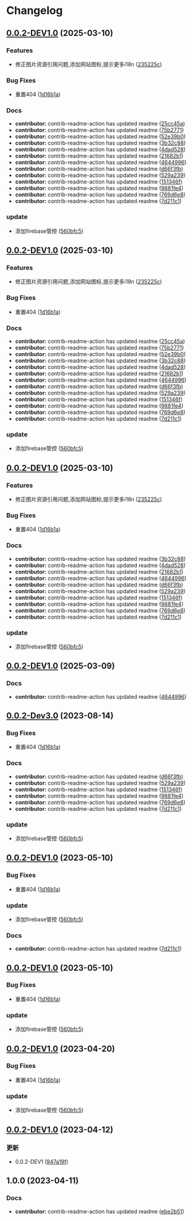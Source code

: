 # Changelog

## [0.0.2-DEV1.0](https://github.com/LingASDJ/RW-API-Code/compare/v0.0.2-DEV1.0...v0.0.2-DEV1.0) (2025-03-10)


### Features

* 修正图片资源引用问题,添加网站图标,提示更多i18n ([235225c](https://github.com/LingASDJ/RW-API-Code/commit/235225c63bcfe6f86f3a788830fd8eb494ea7ccc))


### Bug Fixes

* 重置404 ([1d16b1a](https://github.com/LingASDJ/RW-API-Code/commit/1d16b1acb2c3f61544ac6c41fdf35367b537af55))


### Docs

* **contributor:** contrib-readme-action has updated readme ([25cc45a](https://github.com/LingASDJ/RW-API-Code/commit/25cc45aa0a7f5fb90c1eedd3179ea4744c2eabb4))
* **contributor:** contrib-readme-action has updated readme ([75b2771](https://github.com/LingASDJ/RW-API-Code/commit/75b27710b0579604102c75ba791eb014fa0814c0))
* **contributor:** contrib-readme-action has updated readme ([52e39b0](https://github.com/LingASDJ/RW-API-Code/commit/52e39b01442296d63f4e9918f53303f6b764b9d1))
* **contributor:** contrib-readme-action has updated readme ([3b32c88](https://github.com/LingASDJ/RW-API-Code/commit/3b32c8810e5dafc939e8efbec2869d64f71cbd1f))
* **contributor:** contrib-readme-action has updated readme ([4dad528](https://github.com/LingASDJ/RW-API-Code/commit/4dad52825e615a85ccaaa05b78e60968515b7cdf))
* **contributor:** contrib-readme-action has updated readme ([21682b1](https://github.com/LingASDJ/RW-API-Code/commit/21682b158e2bd2377a3c157b89bfcee1e5743ea5))
* **contributor:** contrib-readme-action has updated readme ([4644996](https://github.com/LingASDJ/RW-API-Code/commit/4644996895c5c7f89d27f6e1442ccfc0f0bd8fe5))
* **contributor:** contrib-readme-action has updated readme ([d66f3fb](https://github.com/LingASDJ/RW-API-Code/commit/d66f3fb91193908c45f924e70735650951d04ea1))
* **contributor:** contrib-readme-action has updated readme ([529a239](https://github.com/LingASDJ/RW-API-Code/commit/529a239874b636a81ba926eafd7d7414e7df4729))
* **contributor:** contrib-readme-action has updated readme ([151346f](https://github.com/LingASDJ/RW-API-Code/commit/151346fdc855a4d4a8bd01febb8b7bf536ee6371))
* **contributor:** contrib-readme-action has updated readme ([9881fe4](https://github.com/LingASDJ/RW-API-Code/commit/9881fe4940ef5a6bfb42fe2090aa28576ba7652e))
* **contributor:** contrib-readme-action has updated readme ([769d6e8](https://github.com/LingASDJ/RW-API-Code/commit/769d6e8f3e4a7df66820c8f50f6c847a2cdc3b6c))
* **contributor:** contrib-readme-action has updated readme ([7d211c1](https://github.com/LingASDJ/RW-API-Code/commit/7d211c19a0ca716675be161e89d6969fb80615c9))


### update

* 添加firebase管控 ([560bfc5](https://github.com/LingASDJ/RW-API-Code/commit/560bfc515d55b679b9777d6998de133914a2c1e1))

## [0.0.2-DEV1.0](https://github.com/LingASDJ/RW-API-Code/compare/v0.0.2-DEV1.0...v0.0.2-DEV1.0) (2025-03-10)


### Features

* 修正图片资源引用问题,添加网站图标,提示更多i18n ([235225c](https://github.com/LingASDJ/RW-API-Code/commit/235225c63bcfe6f86f3a788830fd8eb494ea7ccc))


### Bug Fixes

* 重置404 ([1d16b1a](https://github.com/LingASDJ/RW-API-Code/commit/1d16b1acb2c3f61544ac6c41fdf35367b537af55))


### Docs

* **contributor:** contrib-readme-action has updated readme ([25cc45a](https://github.com/LingASDJ/RW-API-Code/commit/25cc45aa0a7f5fb90c1eedd3179ea4744c2eabb4))
* **contributor:** contrib-readme-action has updated readme ([75b2771](https://github.com/LingASDJ/RW-API-Code/commit/75b27710b0579604102c75ba791eb014fa0814c0))
* **contributor:** contrib-readme-action has updated readme ([52e39b0](https://github.com/LingASDJ/RW-API-Code/commit/52e39b01442296d63f4e9918f53303f6b764b9d1))
* **contributor:** contrib-readme-action has updated readme ([3b32c88](https://github.com/LingASDJ/RW-API-Code/commit/3b32c8810e5dafc939e8efbec2869d64f71cbd1f))
* **contributor:** contrib-readme-action has updated readme ([4dad528](https://github.com/LingASDJ/RW-API-Code/commit/4dad52825e615a85ccaaa05b78e60968515b7cdf))
* **contributor:** contrib-readme-action has updated readme ([21682b1](https://github.com/LingASDJ/RW-API-Code/commit/21682b158e2bd2377a3c157b89bfcee1e5743ea5))
* **contributor:** contrib-readme-action has updated readme ([4644996](https://github.com/LingASDJ/RW-API-Code/commit/4644996895c5c7f89d27f6e1442ccfc0f0bd8fe5))
* **contributor:** contrib-readme-action has updated readme ([d66f3fb](https://github.com/LingASDJ/RW-API-Code/commit/d66f3fb91193908c45f924e70735650951d04ea1))
* **contributor:** contrib-readme-action has updated readme ([529a239](https://github.com/LingASDJ/RW-API-Code/commit/529a239874b636a81ba926eafd7d7414e7df4729))
* **contributor:** contrib-readme-action has updated readme ([151346f](https://github.com/LingASDJ/RW-API-Code/commit/151346fdc855a4d4a8bd01febb8b7bf536ee6371))
* **contributor:** contrib-readme-action has updated readme ([9881fe4](https://github.com/LingASDJ/RW-API-Code/commit/9881fe4940ef5a6bfb42fe2090aa28576ba7652e))
* **contributor:** contrib-readme-action has updated readme ([769d6e8](https://github.com/LingASDJ/RW-API-Code/commit/769d6e8f3e4a7df66820c8f50f6c847a2cdc3b6c))
* **contributor:** contrib-readme-action has updated readme ([7d211c1](https://github.com/LingASDJ/RW-API-Code/commit/7d211c19a0ca716675be161e89d6969fb80615c9))


### update

* 添加firebase管控 ([560bfc5](https://github.com/LingASDJ/RW-API-Code/commit/560bfc515d55b679b9777d6998de133914a2c1e1))

## [0.0.2-DEV1.0](https://github.com/LingASDJ/RW-API-Code/compare/v0.0.2-DEV1.0...v0.0.2-DEV1.0) (2025-03-10)


### Features

* 修正图片资源引用问题,添加网站图标,提示更多i18n ([235225c](https://github.com/LingASDJ/RW-API-Code/commit/235225c63bcfe6f86f3a788830fd8eb494ea7ccc))


### Bug Fixes

* 重置404 ([1d16b1a](https://github.com/LingASDJ/RW-API-Code/commit/1d16b1acb2c3f61544ac6c41fdf35367b537af55))


### Docs

* **contributor:** contrib-readme-action has updated readme ([3b32c88](https://github.com/LingASDJ/RW-API-Code/commit/3b32c8810e5dafc939e8efbec2869d64f71cbd1f))
* **contributor:** contrib-readme-action has updated readme ([4dad528](https://github.com/LingASDJ/RW-API-Code/commit/4dad52825e615a85ccaaa05b78e60968515b7cdf))
* **contributor:** contrib-readme-action has updated readme ([21682b1](https://github.com/LingASDJ/RW-API-Code/commit/21682b158e2bd2377a3c157b89bfcee1e5743ea5))
* **contributor:** contrib-readme-action has updated readme ([4644996](https://github.com/LingASDJ/RW-API-Code/commit/4644996895c5c7f89d27f6e1442ccfc0f0bd8fe5))
* **contributor:** contrib-readme-action has updated readme ([d66f3fb](https://github.com/LingASDJ/RW-API-Code/commit/d66f3fb91193908c45f924e70735650951d04ea1))
* **contributor:** contrib-readme-action has updated readme ([529a239](https://github.com/LingASDJ/RW-API-Code/commit/529a239874b636a81ba926eafd7d7414e7df4729))
* **contributor:** contrib-readme-action has updated readme ([151346f](https://github.com/LingASDJ/RW-API-Code/commit/151346fdc855a4d4a8bd01febb8b7bf536ee6371))
* **contributor:** contrib-readme-action has updated readme ([9881fe4](https://github.com/LingASDJ/RW-API-Code/commit/9881fe4940ef5a6bfb42fe2090aa28576ba7652e))
* **contributor:** contrib-readme-action has updated readme ([769d6e8](https://github.com/LingASDJ/RW-API-Code/commit/769d6e8f3e4a7df66820c8f50f6c847a2cdc3b6c))
* **contributor:** contrib-readme-action has updated readme ([7d211c1](https://github.com/LingASDJ/RW-API-Code/commit/7d211c19a0ca716675be161e89d6969fb80615c9))


### update

* 添加firebase管控 ([560bfc5](https://github.com/LingASDJ/RW-API-Code/commit/560bfc515d55b679b9777d6998de133914a2c1e1))

## [0.0.2-DEV1.0](https://github.com/LingASDJ/RW-API-Code/compare/v0.0.2-Dev3.0...v0.0.2-DEV1.0) (2025-03-09)


### Docs

* **contributor:** contrib-readme-action has updated readme ([4644996](https://github.com/LingASDJ/RW-API-Code/commit/4644996895c5c7f89d27f6e1442ccfc0f0bd8fe5))

## [0.0.2-Dev3.0](https://github.com/LingASDJ/RW-API-Code/compare/v0.0.2-DEV1.0...v0.0.2-Dev3.0) (2023-08-14)


### Bug Fixes

* 重置404 ([1d16b1a](https://github.com/LingASDJ/RW-API-Code/commit/1d16b1acb2c3f61544ac6c41fdf35367b537af55))


### Docs

* **contributor:** contrib-readme-action has updated readme ([d66f3fb](https://github.com/LingASDJ/RW-API-Code/commit/d66f3fb91193908c45f924e70735650951d04ea1))
* **contributor:** contrib-readme-action has updated readme ([529a239](https://github.com/LingASDJ/RW-API-Code/commit/529a239874b636a81ba926eafd7d7414e7df4729))
* **contributor:** contrib-readme-action has updated readme ([151346f](https://github.com/LingASDJ/RW-API-Code/commit/151346fdc855a4d4a8bd01febb8b7bf536ee6371))
* **contributor:** contrib-readme-action has updated readme ([9881fe4](https://github.com/LingASDJ/RW-API-Code/commit/9881fe4940ef5a6bfb42fe2090aa28576ba7652e))
* **contributor:** contrib-readme-action has updated readme ([769d6e8](https://github.com/LingASDJ/RW-API-Code/commit/769d6e8f3e4a7df66820c8f50f6c847a2cdc3b6c))
* **contributor:** contrib-readme-action has updated readme ([7d211c1](https://github.com/LingASDJ/RW-API-Code/commit/7d211c19a0ca716675be161e89d6969fb80615c9))


### update

* 添加firebase管控 ([560bfc5](https://github.com/LingASDJ/RW-API-Code/commit/560bfc515d55b679b9777d6998de133914a2c1e1))

## [0.0.2-DEV1.0](https://github.com/LingASDJ/RW-API-Code/compare/v0.0.2-DEV1.0...v0.0.2-DEV1.0) (2023-05-10)


### Bug Fixes

* 重置404 ([1d16b1a](https://github.com/LingASDJ/RW-API-Code/commit/1d16b1acb2c3f61544ac6c41fdf35367b537af55))


### update

* 添加firebase管控 ([560bfc5](https://github.com/LingASDJ/RW-API-Code/commit/560bfc515d55b679b9777d6998de133914a2c1e1))


### Docs

* **contributor:** contrib-readme-action has updated readme ([7d211c1](https://github.com/LingASDJ/RW-API-Code/commit/7d211c19a0ca716675be161e89d6969fb80615c9))

## [0.0.2-DEV1.0](https://github.com/LingASDJ/RW-API-Code/compare/v0.0.2-DEV1.0...v0.0.2-DEV1.0) (2023-05-10)


### Bug Fixes

* 重置404 ([1d16b1a](https://github.com/LingASDJ/RW-API-Code/commit/1d16b1acb2c3f61544ac6c41fdf35367b537af55))


### update

* 添加firebase管控 ([560bfc5](https://github.com/LingASDJ/RW-API-Code/commit/560bfc515d55b679b9777d6998de133914a2c1e1))

## [0.0.2-DEV1.0](https://github.com/LingASDJ/RW-API-Code/compare/v0.0.2-DEV1.0...v0.0.2-DEV1.0) (2023-04-20)


### Bug Fixes

* 重置404 ([1d16b1a](https://github.com/LingASDJ/RW-API-Code/commit/1d16b1acb2c3f61544ac6c41fdf35367b537af55))


### update

* 添加firebase管控 ([560bfc5](https://github.com/LingASDJ/RW-API-Code/commit/560bfc515d55b679b9777d6998de133914a2c1e1))

## [0.0.2-DEV1.0](https://github.com/LingASDJ/RW-API-Code/compare/v1.0.0...v0.0.2-DEV1.0) (2023-04-12)


### 更新

* 0.0.2-DEV1 ([947a19f](https://github.com/LingASDJ/RW-API-Code/commit/947a19f286764f32dd6922abad4f95449ef1f7d0))

## 1.0.0 (2023-04-11)


### Docs

* **contributor:** contrib-readme-action has updated readme ([ebe2b51](https://github.com/LingASDJ/RW-API-Code/commit/ebe2b51f42310fffa14bd629548ab325e47cb5e4))
